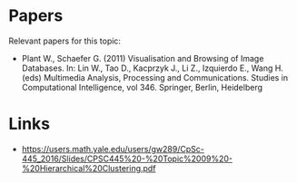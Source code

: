 # Papers

Relevant papers for this topic:

- Plant W., Schaefer G. (2011) Visualisation and Browsing of Image Databases. In: Lin W., Tao D., Kacprzyk J., Li Z., Izquierdo E., Wang H. (eds) Multimedia Analysis, Processing and Communications. Studies in Computational Intelligence, vol 346. Springer, Berlin, Heidelberg 



# Links
- https://users.math.yale.edu/users/gw289/CpSc-445_2016/Slides/CPSC445%20-%20Topic%2009%20-%20Hierarchical%20Clustering.pdf
